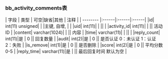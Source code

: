 ### bb_activity_comments表
  
| 字段        | 类型 | 可空|缺省|其他  | 注释 |
| -------- |:------|:------|:------|
|id| int(11) unsigned| |   |主键, 自增, |  |
|uid| int(11)| |   ||  |
|activity_id| int(11)| |   || 活动ID |
|content| varchar(1024)| |   || 内容 |
|time| varchar(11)| |   ||  |
|reply_count| int(11)|是 |  0 || 回复数量 |
|audit| int(2)|是 |  0 || 是否认证 0：未认证 1：认证 2：失败 |
|is_remove| int(1)|是 |  0 || 是否删除 |
|score| int(2)|是 |  0 || 平均分数 0-5 |
|reply_time| varchar(11)|是 |   || 最后回复时间 默认为空 |
